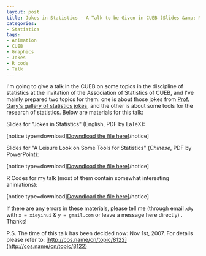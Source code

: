 ```yaml
---
layout: post
title: Jokes in Statistics - A Talk to be Given in CUEB (Slides &amp; Materials)
categories:
- Statistics
tags:
- Animation
- CUEB
- Graphics
- Jokes
- R code
- Talk
---
```


I'm going to give a talk in the CUEB on some topics in the discipline of statistics at the invitation of the Association of Statistics of CUEB, and I've mainly prepared two topics for them: one is about those jokes from [Prof. Gary's gallery of statistics jokes](http://www.ilstu.edu/~gcramsey/Gallery.html), and the other is about some tools for the research of statistics. Below are materials for this talk:

Slides for "Jokes in Statistics" (English, PDF by LaTeX):

[notice type=download][Downdload the file here](http://yihui.name/en/wp-content/uploads/jokes_yihui.pdf)[/notice]

Slides for "A Leisure Look on Some Tools for Statistics" (_Chinese_, PDF by PowerPoint):

[notice type=download][Downdload the file here](http://yihui.name/en/wp-content/uploads/stat_tools.pdf)[/notice]

R Codes for my talk (most of them contain somewhat interesting animations):

[notice type=download][Downdload the file here](http://yihui.name/en/wp-content/uploads/r_code_cueb.zip)[/notice]

If there are any errors in these materials, please tell me (through email `x@y` with `x = xieyihui` & `y = gmail.com` or leave a message here directly) . Thanks!

P.S. The time of this talk has been decided now: Nov 1st, 2007. For details please refer to: [http://cos.name/cn/topic/8122](http://cos.name/cn/topic/8122)
